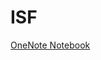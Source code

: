 # ISF

[OneNote Notebook](https://onedrive.live.com/redir?resid=1AE285EA55A3A0A3%2113323&page=Edit&wd=target%28ISF.one%7C10421e6b-3d47-4e92-bc47-715c90312c96%2F%29&wdorigin=717)
